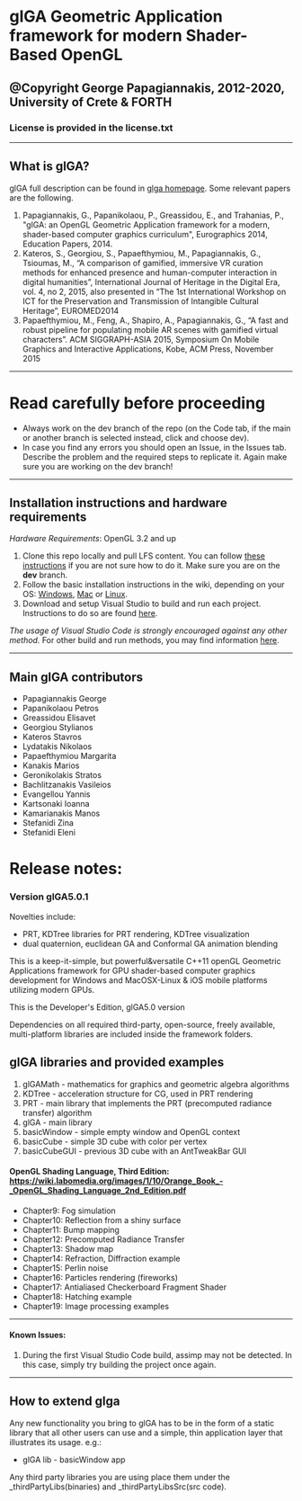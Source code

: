 # glGA Geometric Application framework for modern Shader-Based OpenGL #

## @Copyright George Papagiannakis, 2012-2020, University of Crete & FORTH ##

### License is provided in the license.txt ###

-----------------------------------------

## What is glGA?

glGA full description can be found in [glga homepage](http://george.papagiannakis.org/?page_id=513). Some relevant papers are the following.

1. Papagiannakis, G., Papanikolaou, P., Greassidou, E., and Trahanias, P., "glGA: an OpenGL Geometric Application framework for a modern, shader-based computer graphics curriculum", Eurographics 2014, Education Papers, 2014.
2. Kateros, S., Georgiou, S., Papaefthymiou, M., Papagiannakis, G., Tsioumas, M., “A comparison of gamified, immersive VR curation methods for enhanced presence and human-computer interaction in digital humanities”, International Journal of Heritage in the Digital Era, vol. 4, no 2, 2015, also presented in “The 1st International Workshop on ICT for the Preservation and Transmission of Intangible Cultural Heritage”, EUROMED2014
3. Papaefthymiou, M., Feng, A., Shapiro, A., Papagiannakis, G., “A fast and robust pipeline for populating mobile AR scenes with gamified virtual characters”. ACM SIGGRAPH-ASIA 2015, Symposium On Mobile Graphics and Interactive Applications, Kobe, ACM Press, November 2015
 

-----------------------------------------

# Read carefully before proceeding

* Always work on the dev branch of the repo (on the Code tab, if the main or another branch is selected instead, click and choose dev).
* In case you find any errors you should open an Issue, in the Issues tab. Describe the problem and the required steps to replicate it. Again make sure you are working on the dev branch!

-----------------------------------------


## Installation instructions and hardware requirements

*Hardware Requirements*: OpenGL 3.2 and up

1. Clone this repo locally and pull LFS content. You can follow [these instructions](https://github.com/papagiannakis/glGA-edu/wiki/How-to-get-glGA5.0-through-GitHub) if you are not sure how to do it. Make sure you are on the **dev** branch. 
1. Follow the basic installation instructions in the wiki, depending on your OS: [Windows](https://github.com/papagiannakis/glGA-edu/wiki/Basic-Windows-Installation-Instructions), [Mac](https://github.com/papagiannakis/glGA-edu/wiki/Basic-Mac-Installation-Instruction) or [Linux](https://github.com/papagiannakis/glGA-edu/wiki/Basic-Linux-Installation-Instructions). 
2. Download and setup Visual Studio to build and run each project. Instructions to do so are found [here](https://github.com/papagiannakis/glGA-edu/wiki/Basic-Visual-Studio-Code-usage-for-all-OS).


*The usage of Visual Studio Code is strongly encouraged against any other method.* For other build and run methods, you may find information [here](https://github.com/papagiannakis/glGA-edu/wiki/Older-Installation-Instructions-for-all-OS).





-----------------------------------------

## Main glGA contributors
* Papagiannakis     George
* Papanikolaou      Petros
* Greassidou        Elisavet
* Georgiou          Stylianos
* Kateros           Stavros
* Lydatakis         Nikolaos
* Papaefthymiou     Margarita
* Kanakis           Marios
* Geronikolakis       Stratos
* Bachlitzanakis    Vasileios
* Evangellou        Yannis
* Kartsonaki        Ioanna
* Kamarianakis      Manos
* Stefanidi         Zina
* Stefanidi         Eleni




# Release notes:

### Version glGA5.0.1

Novelties include:
* PRT, KDTree libraries for PRT rendering, KDTree visualization
* dual quaternion, euclidean GA and Conformal GA animation blending

This is a keep-it-simple, but powerful&versatile C++11 openGL Geometric Applications framework for GPU shader-based computer graphics development for Windows and MacOSX-Linux & iOS mobile platforms utilizing modern GPUs.

This is the Developer's Edition, glGA5.0 version

Dependencies on all required third-party, open-source, freely available, multi-platform libraries are included inside the framework folders.

glGA libraries and provided examples
----------------------------------
1. glGAMath - mathematics for graphics and geometric algebra algorithms
2. KDTree - acceleration structure for CG, used in PRT rendering
3. PRT - main library that implements the PRT (precomputed radiance transfer) algorithm
4. glGA - main library
5. basicWindow - simple empty window and OpenGL context
6. basicCube - simple 3D cube with color per vertex
7. basicCubeGUI - previous 3D cube with an AntTweakBar GUI


#### OpenGL Shading Language, Third Edition: https://wiki.labomedia.org/images/1/10/Orange_Book_-_OpenGL_Shading_Language_2nd_Edition.pdf 
* Chapter9:  Fog simulation
* Chapter10: Reflection from a shiny surface
* Chapter11: Bump mapping
* Chapter12: Precomputed Radiance Transfer
* Chapter13: Shadow map
* Chapter14: Refraction, Diffraction example
* Chapter15: Perlin noise
* Chapter16: Particles rendering (fireworks)
* Chapter17: Antialiased Checkerboard Fragment Shader
* Chapter18: Hatching example
* Chapter19: Image processing examples

------------------------------------------------------------------------

#### Known Issues:

1. During the first Visual Studio Code build, assimp may not be detected. In this case, simply try building the project once again.


-----------------------------------------------------------------------------

## How to extend glga

Any new functionality you bring to glGA has to be in the form of a static library that all other users can use and a simple, thin application layer that illustrates its usage. e.g.:

- glGA lib - basicWindow app 

Any third party libraries you are using place them under the _thirdPartyLibs(binaries) and _thirdPartyLibsSrc(src code).






